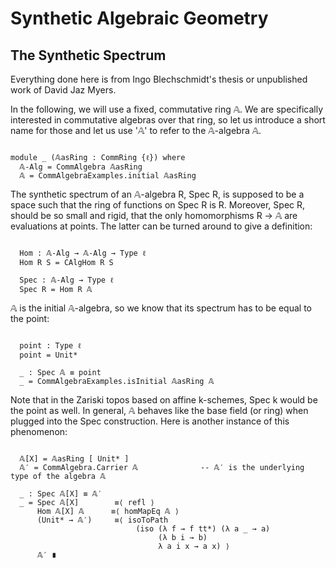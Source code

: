 Synthetic Algebraic Geometry
============================

The Synthetic Spectrum
----------------------

Everything done here is from Ingo Blechschmidt's thesis or unpublished work of David Jaz Myers.


<!--
```
{-# OPTIONS --cubical --no-import-sorts --safe #-}
module Cubical.AlgebraicGeometry.Spec where

open import Cubical.Foundations.Everything
open import Cubical.Data.Unit

open import Cubical.Algebra.CommRing
open import Cubical.Algebra.CommAlgebra
open import Cubical.Algebra.CommAlgebra.Examples
open import Cubical.Algebra.CommAlgebra.FreeCommAlgebra
open import Cubical.Algebra.CommAlgebra.Morphism
open import Cubical.Algebra.Algebra

private
  variable
    ℓ : Level

```
-->

In the following, we will use a fixed, commutative ring 𝔸.
We are specifically interested in commutative algebras over that ring, so let us introduce a short name for those
and let us use '𝔸' to refer to the 𝔸-algebra 𝔸.

```

module _ (𝔸asRing : CommRing {ℓ}) where
  𝔸-Alg = CommAlgebra 𝔸asRing
  𝔸 = CommAlgebraExamples.initial 𝔸asRing

```

The synthetic spectrum of an 𝔸-algebra R, Spec R, is supposed to be a space such that
the ring of functions on Spec R is R. Moreover, Spec R, should be so small and rigid,
that the only homomorphisms R → 𝔸 are evaluations at points.
The latter can be turned around to give a definition:

```

  Hom : 𝔸-Alg → 𝔸-Alg → Type ℓ
  Hom R S = CAlgHom R S

  Spec : 𝔸-Alg → Type ℓ
  Spec R = Hom R 𝔸

```

𝔸 is the initial 𝔸-algebra, so we know that its spectrum has to be equal to the point:

```

  point : Type ℓ
  point = Unit*

  _ : Spec 𝔸 ≡ point
  _ = CommAlgebraExamples.isInitial 𝔸asRing 𝔸

```

Note that in the Zariski topos based on affine k-schemes, Spec k would be the point as well.
In general, 𝔸 behaves like the base field (or ring) when plugged into the Spec construction.
Here is another instance of this phenomenon:

```

  𝔸[X] = 𝔸asRing [ Unit* ]
  𝔸′ = CommAlgebra.Carrier 𝔸              -- 𝔸′ is the underlying type of the algebra 𝔸

  _ : Spec 𝔸[X] ≡ 𝔸′
  _ = Spec 𝔸[X]        ≡⟨ refl ⟩
      Hom 𝔸[X] 𝔸      ≡⟨ homMapEq 𝔸 ⟩
      (Unit* → 𝔸′)     ≡⟨ isoToPath
                            (iso (λ f → f tt*) (λ a _ → a)
                                 (λ b i → b)
                                 λ a i x → a x) ⟩
      𝔸′ ∎

```
